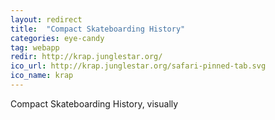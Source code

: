 ```yaml
---
layout: redirect
title:  "Compact Skateboarding History"
categories: eye-candy
tag: webapp
redir: http://krap.junglestar.org/
ico_url: http://krap.junglestar.org/safari-pinned-tab.svg
ico_name: krap
---
```


Compact Skateboarding History, visually
